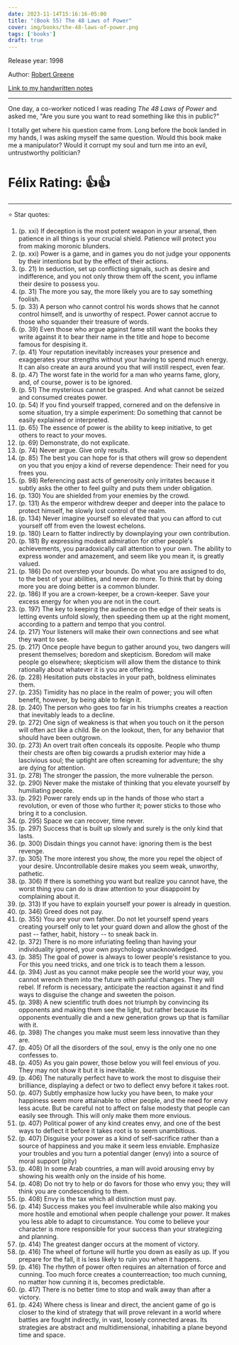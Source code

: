 ```yaml
---
date: 2023-11-14T15:16:16-05:00
title: "(Book 55) The 48 Laws of Power"
cover: img/books/the-48-laws-of-power.png
tags: ['books']
draft: true
---
```


Release year: 1998

Author: [Robert Greene](https://powerseductionandwar.com/)

[Link to my handwritten notes](https://drive.google.com/file/d/1yC-pYPFb4mz_rKzRbok8ldBoQiQEBf6N/view?usp=sharing)

---

One day, a co-worker noticed I was reading *The 48 Laws of Power* and
asked me, "Are you sure you want to read something like this in public?"

I totally get where his question came from. Long before the book landed
in my hands, I was asking myself the same question. Would this book make
me a manipulator? Would it corrupt my soul and turn me into an evil,
untrustworthy politician?



# Félix Rating: 👍👍

---

:star: Star quotes:

1. (p. xxi) If deception is the most potent weapon in your arsenal, then
   patience in all things is your crucial shield. Patience will protect
   you from making moronic blunders.
1. (p. xxi) Power is a game, and in games you do not judge your opponents by
   their intentions but by the effect of their actions.
1. (p. 21) In seduction, set up conflicting signals, such as desire and
   indifference, and you not only throw them off the scent, you inflame
   their desire to possess you.
1. (p. 31) The more you say, the more likely you are to say something
   foolish.
1. (p. 33) A person who cannot control his words shows that he cannot
   control himself, and is unworthy of respect. Power cannot accrue to
   those who squander their treasure of words.
1. (p. 39) Even those who argue against fame still want the books they
   write against it to bear their name in the title and hope to become
   famous for despising it.
1. (p. 41) Your reputation inevitably increases your presence and
   exaggerates your strengths without your having to spend much energy.
   It can also create an aura around you that will instill respect, even
   fear.
1. (p. 47) The worst fate in the world for a man who yearns fame, glory,
   and, of course, power is to be ignored.
1. (p. 51) The mysterious cannot be grasped. And what cannot be seized
   and consumed creates power.
1. (p. 54) If you find yourself trapped, cornered and on the defensive
   in some situation, try a simple experiment: Do something that cannot
   be easily explained or interpreted.
1. (p. 65) The essence of power is the ability to keep initiative, to
   get others to react to *your* moves.
1. (p. 69) Demonstrate, do not explicate.
1. (p. 74) Never argue. Give only results.
1. (p. 85) The best you can hope for is that others will grow so
   dependent on you that you enjoy a kind of reverse dependence: Their
   need for you frees you.
1. (p. 98) Referencing past acts of generosity only irritates because
   it subtly asks the other to feel guilty and puts them under
   obligation.
1. (p. 130) You are shielded from your enemies by the crowd.
1. (p. 131) As the emperor withdrew deeper and deeper into the palace to
   protect himself, he slowly lost control of the realm.
1. (p. 134) Never imagine yourself so elevated that you can afford to
   cut yourself off from even the lowest echelons.
1. (p. 180) Learn to flatter indirectly by downplaying your own
   contribution.
1. (p. 181) By expressing modest admiration for other people's
   achievements, you paradoxically call attention to your own. The
   ability to express wonder and amazement, and seem like you mean it,
   is greatly valued.
1. (p. 186) Do not overstep your bounds. Do what you are assigned to do,
   to the best of your abilities, and never do more. To think that by
   doing more you are doing better is a common blunder.
1. (p. 186) If you are a crown-keeper, be a crown-keeper. Save your
   excess energy for when you are not in the court.
1. (p. 197) The key to keeping the audience on the edge of their seats
   is letting events unfold slowly, then speeding them up at the right
   moment, according to a pattern and tempo that you control.
1. (p. 217) Your listeners will make their own connections and see what
   they want to see.
1. (p. 217) Once people have begun to gather around you, two dangers
   will present themselves; boredom and skepticism. Boredom will make
   people go elsewhere; skepticism will allow them the distance to think
   rationally about whatever it is you are offering.
1. (p. 228) Hesitation puts obstacles in your path, boldness eliminates
   them.
1. (p. 235) Timidity has no place in the realm of power; you will often
   benefit, however, by being able to feign it.
1. (p. 240) The person who goes too far in his triumphs creates a
   reaction that inevitably leads to a decline.
1. (p. 272) One sign of weakness is that when you touch on it the person
   will often act like a child. Be on the lookout, then, for any
   behavior that should have been outgrown.
1. (p. 273) An overt trait often conceals its opposite. People who thump
   their chests are often big cowards a prudish exterior may hide a
   lascivious soul; the uptight are often screaming for adventure; the
   shy are dying for attention.
1. (p. 278) The stronger the passion, the more vulnerable the person.
1. (p. 290) Never make the mistake of thinking that you elevate yourself
   by humiliating people.
1. (p. 292) Power rarely ends up in the hands of those who start a
   revolution, or even of those who further it; power sticks to those
   who bring it to a conclusion.
1. (p. 295) Space we can recover, time never.
1. (p. 297) Success that is built up slowly and surely is the only kind
   that lasts.
1. (p. 300) Disdain things you cannot have: ignoring them is the best
   revenge.
1. (p. 305) The more interest you show, the more you repel the object of
   your desire. Uncontrollable desire makes you seem weak, unworthy,
   pathetic.
1. (p. 306) If there is something you want but realize you cannot have,
   the worst thing you can do is draw attention to your disappoint by
   complaining about it.
1. (p. 313) If you have to explain yourself your power is already in
   question.
1. (p. 346) Greed does not pay.
1. (p. 355) You are your own father. Do not let yourself spend years
   creating yourself only to let your guard down and allow the ghost of
   the past -- father, habit, history -- to sneak back in.
1. (p. 372) There is no more infuriating feeling than having your
   individuality ignored, your own psychology unacknowledged.
1. (p. 385) The goal of power is always to lower people's resistance to
   you. For this you need tricks, and one trick is to teach them a
   lesson.
1. (p. 394) Just as you cannot make people see the world your way, you
   cannot wrench them into the future with painful changes. They will
   rebel. If reform is necessary, anticipate the reaction against it and
   find ways to disguise the change and sweeten the poison.
1. (p. 398) A new scientific truth does not triumph by convincing its
   opponents and making them see the light, but rather because its
   opponents eventually die and a new generation grows up that is
   familiar with it.
1. (p. 398) The changes you make must seem less innovative than they
   are.
1. (p. 405) Of all the disorders of the soul, envy is the only one no
   one confesses to.
1. (p. 405) As you gain power, those below you will feel envious of
   *you*. They may not show it but it is inevitable.
1. (p. 406) The naturally perfect have to work the most to disguise
   their brilliance, displaying a defect or two to deflect envy before
   it takes root.
1. (p. 407) Subtly emphasize how lucky you have been, to make your
   happiness seem more attainable to other people, and the need for envy
   less acute. But be careful not to affect on false modesty that people
   can easily see through. This will only make them more envious.
1. (p. 407) Political power of any kind creates envy, and one of the
   best ways to deflect it before it takes root is to seem unambitious.
1. (p. 407) Disguise your power as a kind of self-sacrifice rather than a
   source of happiness and you make it seem less enviable. Emphasize
   your troubles and you turn a potential danger (envy) into a source of
   moral support (pity)
1. (p. 408) In some Arab countries, a man will avoid arousing envy by
   showing his wealth only on the inside of his home.
1. (p. 408) Do not try to help or do favors for those who envy you; they
   will think you are condescending to them.
1. (p. 408) Envy is the tax which all distinction must pay.
1. (p. 414) Success makes you feel invulnerable while also making you
   more hostile and emotional when people challenge your power. It makes
   you less able to adapt to circumstance. You come to believe your
   character is more responsible for your success than your strategizing
   and planning.
1. (p. 414) The greatest danger occurs at the moment of victory.
1. (p. 416) The wheel of fortune will hurtle you down as easily as up.
   If you prepare for the fall, it is less likely to ruin you when it
   happens.
1. (p. 416) The rhythm of power often requires an alternation of force
   and cunning. Too much force creates a counterreaction; too much
   cunning, no matter how cunning it is, becomes predictable.
1. (p. 417) There is no better time to stop and walk away than after a
   victory.
1. (p. 424) Where chess is linear and direct, the ancient game of go is
   closer to the kind of strategy that will prove relevant in a world
   where battles are fought indirectly, in vast, loosely connected
   areas. Its strategies are abstract and multidimensional, inhabiting a
   plane beyond time and space.
